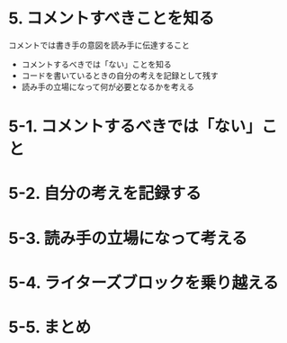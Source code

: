 # 5. コメントすべきことを知る

コメントでは書き手の意図を読み手に伝達すること

* コメントするべきでは「ない」ことを知る
* コードを書いているときの自分の考えを記録として残す
* 読み手の立場になって何が必要となるかを考える

# 5-1. コメントするべきでは「ない」こと

# 5-2. 自分の考えを記録する

# 5-3. 読み手の立場になって考える

# 5-4. ライターズブロックを乗り越える

# 5-5. まとめ

